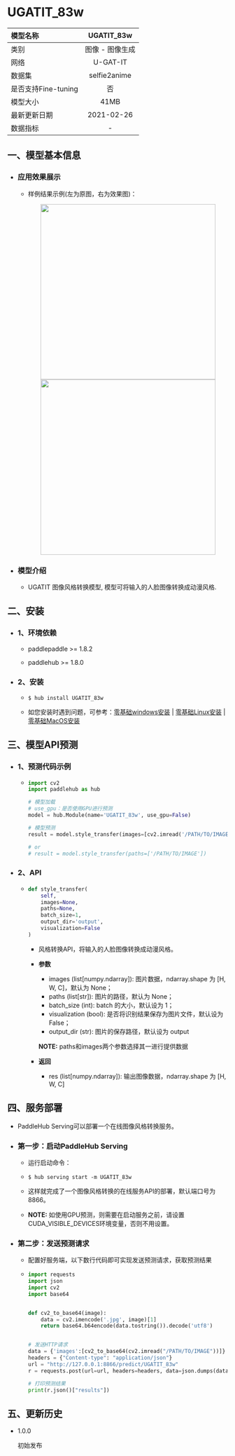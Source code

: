 # UGATIT_83w

|模型名称|UGATIT_83w|
| :--- | :---: |
|类别|图像 - 图像生成|
|网络|U-GAT-IT|
|数据集|selfie2anime|
|是否支持Fine-tuning|否|
|模型大小|41MB|
|最新更新日期|2021-02-26|
|数据指标|-|


## 一、模型基本信息

- ### 应用效果展示
  - 样例结果示例(左为原图，右为效果图)：
    <p align="center">
    <img src="https://user-images.githubusercontent.com/35907364/136651638-33cac040-edad-41ac-a9ce-7c0e678d8c52.jpg" width = "400" height = "400" hspace='10'/> <img src="https://user-images.githubusercontent.com/35907364/136651644-dd1d3836-99b3-40f0-8543-37de18f9cfd9.jpg" width = "400" height = "400" hspace='10'/>
    </p>



- ### 模型介绍

  - UGATIT 图像风格转换模型, 模型可将输入的人脸图像转换成动漫风格.


## 二、安装

- ### 1、环境依赖  

  - paddlepaddle >= 1.8.2  

  - paddlehub >= 1.8.0

- ### 2、安装

  - ```shell
    $ hub install UGATIT_83w
    ```
  - 如您安装时遇到问题，可参考：[零基础windows安装](../../../../docs/docs_ch/get_start/windows_quickstart.md)
 | [零基础Linux安装](../../../../docs/docs_ch/get_start/linux_quickstart.md) | [零基础MacOS安装](../../../../docs/docs_ch/get_start/mac_quickstart.md)
 
 
## 三、模型API预测

- ### 1、预测代码示例

  - ```python
    import cv2
    import paddlehub as hub

    # 模型加载
    # use_gpu：是否使用GPU进行预测
    model = hub.Module(name='UGATIT_83w', use_gpu=False)

    # 模型预测
    result = model.style_transfer(images=[cv2.imread('/PATH/TO/IMAGE')])

    # or
    # result = model.style_transfer(paths=['/PATH/TO/IMAGE'])
    ```

- ### 2、API

  - ```python
    def style_transfer(
        self,
        images=None,
        paths=None,
        batch_size=1,
        output_dir='output',
        visualization=False
    )
    ```

    - 风格转换API，将输入的人脸图像转换成动漫风格。

    - **参数**
        * images (list\[numpy.ndarray\]): 图片数据，ndarray.shape 为 \[H, W, C\]，默认为 None；
        * paths (list\[str\]): 图片的路径，默认为 None；
        * batch\_size (int): batch 的大小，默认设为 1；
        * visualization (bool): 是否将识别结果保存为图片文件，默认设为 False；
        * output\_dir (str): 图片的保存路径，默认设为 output

      **NOTE:** paths和images两个参数选择其一进行提供数据

    - **返回**

      - res (list\[numpy.ndarray\]): 输出图像数据，ndarray.shape 为 \[H, W, C\]
      

## 四、服务部署

- PaddleHub Serving可以部署一个在线图像风格转换服务。

- ### 第一步：启动PaddleHub Serving

  - 运行启动命令：
  
  - ```shell
    $ hub serving start -m UGATIT_83w
    ```

  - 这样就完成了一个图像风格转换的在线服务API的部署，默认端口号为8866。

  - **NOTE:** 如使用GPU预测，则需要在启动服务之前，请设置CUDA_VISIBLE_DEVICES环境变量，否则不用设置。

- ### 第二步：发送预测请求

  - 配置好服务端，以下数行代码即可实现发送预测请求，获取预测结果

  - ```python
    import requests
    import json
    import cv2
    import base64


    def cv2_to_base64(image):
        data = cv2.imencode('.jpg', image)[1]
        return base64.b64encode(data.tostring()).decode('utf8')


    # 发送HTTP请求
    data = {'images':[cv2_to_base64(cv2.imread("/PATH/TO/IMAGE"))]}
    headers = {"Content-type": "application/json"}
    url = "http://127.0.0.1:8866/predict/UGATIT_83w"
    r = requests.post(url=url, headers=headers, data=json.dumps(data))

    # 打印预测结果
    print(r.json()["results"])
    ```


## 五、更新历史

* 1.0.0

  初始发布